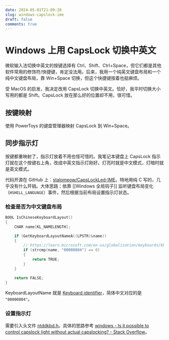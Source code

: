 ```yaml
---
date: 2024-05-01T21:09:28
slug: windows-capslock-ime
draft: false
comments: true
---
```


# Windows 上用 CapsLock 切换中英文

微软输入法切换中英文的按键选择有 Ctrl、Shift、Ctrl+Space，但它们都是其他软件常用的修饰符/快捷键，肯定没法用。后来，我用一个纯英文键盘布局和一个纯中文键盘布局，靠 Win+Space 切换，但这个快捷键按着也挺麻烦。

受 MacOS 的启发，我决定改用 CapsLock 切换中英文。恰好，我平时切换大小写用的都是 Shift。CapsLock 放在那么好的位置却不用，很可惜。

<!-- more -->

## 按键映射

使用 PowerToys 的键盘管理器映射 CapsLock 到 Win+Space。

## 同步指示灯

按键都重映射了，指示灯放着不用也怪可惜的。我笔记本键盘上 CapsLock 指示灯就在这个按键右上角，改成中英文指示灯刚好。灯亮时就是中文模式，灯暗时就是英文模式。

代码开源在 GitHub 上：[stalomeow/CapsLockLed-IME](https://github.com/stalomeow/CapsLockLed-IME)。特地用纯 C 写的，几乎没有什么开销。大体思路：依靠 [[Windows 全局钩子]] 监听键盘布局变化（`HSHELL_LANGUAGE`）事件，然后根据当前布局设置指示灯状态。

### 检查是否为中文键盘布局

``` c
BOOL IsChineseKeyboardLayout()
{
    CHAR name[KL_NAMELENGTH];

    if (GetKeyboardLayoutNameA((LPSTR)&name))
    {
        // https://learn.microsoft.com/en-us/globalization/keyboards/kbdus_2
        if (strcmp(name, "00000804") == 0)
        {
            return TRUE;
        }
    }

    return FALSE;
}
```

KeyboardLayoutName 就是 [Keyboard identifier](https://learn.microsoft.com/en-us/windows-hardware/manufacture/desktop/windows-language-pack-default-values?view=windows-11#keyboard-identifiers)，简体中文对应的是 `"00000804"`。

### 设置指示灯

需要引入头文件 [ntddkbd.h](https://learn.microsoft.com/en-us/windows/win32/api/ntddkbd/)。具体的思路参考 [windows - Is it possible to control capslock light without actual capslocking? - Stack Overflow](https://stackoverflow.com/questions/72679665/is-it-possible-to-control-capslock-light-without-actual-capslocking)。
